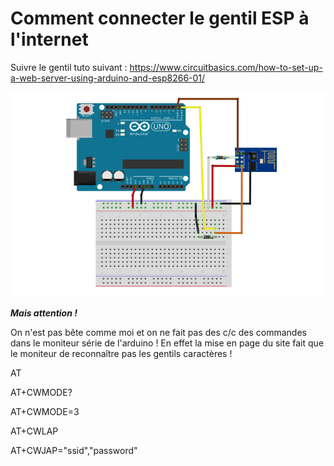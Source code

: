 
# Comment connecter le gentil ESP à l'internet

Suivre le gentil tuto suivant : https://www.circuitbasics.com/how-to-set-up-a-web-server-using-arduino-and-esp8266-01/


![Une jolie image](img_pour_readme.png)

<em><strong>Mais attention ! </strong></em>

On n'est pas bête comme moi et on ne fait pas des c/c des commandes dans le moniteur série de l'arduino ! En effet la mise en page du site fait que le moniteur de reconnaître pas les gentils caractères !

AT

AT+CWMODE?

AT+CWMODE=3

AT+CWLAP

AT+CWJAP="ssid","password"
